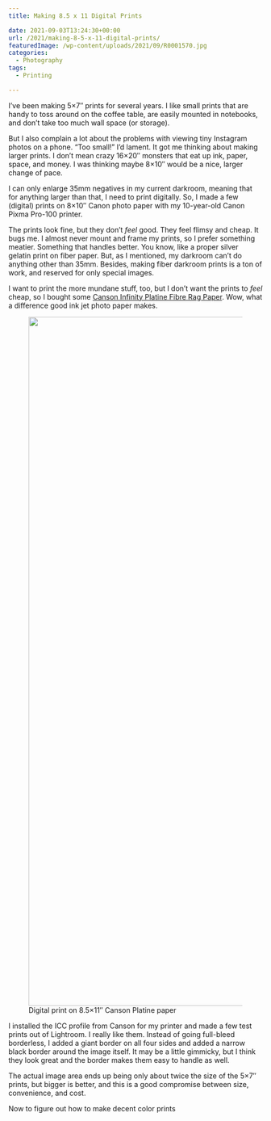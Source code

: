 ```yaml
---
title: Making 8.5 x 11 Digital Prints

date: 2021-09-03T13:24:30+00:00
url: /2021/making-8-5-x-11-digital-prints/
featuredImage: /wp-content/uploads/2021/09/R0001570.jpg
categories:
  - Photography
tags:
  - Printing

---
```

<!--kg-card-begin: html-->I&#8217;ve been making 5&#215;7&#8243; prints for several years. I like small prints that are handy to toss around on the coffee table, are easily mounted in notebooks, and don&#8217;t take too much wall space (or storage).

But I also complain a lot about the problems with viewing tiny Instagram photos on a phone. &#8220;Too small!&#8221; I&#8217;d lament. It got me thinking about making larger prints. I don&#8217;t mean crazy 16&#215;20&#8243; monsters that eat up ink, paper, space, and money. I was thinking maybe 8&#215;10&#8243; would be a nice, larger change of pace.

I can only enlarge 35mm negatives in my current darkroom, meaning that for anything larger than that, I need to print digitally. So, I made a few (digital) prints on 8&#215;10&#8243; Canon photo paper with my 10-year-old Canon Pixma Pro-100 printer.

The prints look fine, but they don&#8217;t _feel_ good. They feel flimsy and cheap. It bugs me. I almost never mount and frame my prints, so I prefer something meatier. Something that handles better. You know, like a proper silver gelatin print on fiber paper. But, as I mentioned, my darkroom can&#8217;t do anything other than 35mm. Besides, making fiber darkroom prints is a ton of work, and reserved for only special images.

I want to print the more mundane stuff, too, but I don&#8217;t want the prints to _feel_ cheap, so I bought some [Canson Infinity Platine Fibre Rag Paper][1]. Wow, what a difference good ink jet photo paper makes.<figure class="wp-block-image size-full">

<img loading="lazy" width="2048" height="1365" src="/img/2021/09/R0001571.jpg" alt=""  />
<figcaption>Digital print on 8.5&#215;11&#8243; Canson Platine paper</figcaption>
</figure> 

I installed the ICC profile from Canson for my printer and made a few test prints out of Lightroom. I really like them. Instead of going full-bleed borderless, I added a giant border on all four sides and added a narrow black border around the image itself. It may be a little gimmicky, but I think they look great and the border makes them easy to handle as well.

The actual image area ends up being only about twice the size of the 5&#215;7&#8243; prints, but bigger is better, and this is a good compromise between size, convenience, and cost.

<!--kg-card-end: html-->

Now to figure out how to make decent color prints

 [1]: https://www.bhphotovideo.com/c/product/659546-REG/Canson_Infinity_6211031_6211031_Platine_Fibre_Rag.html